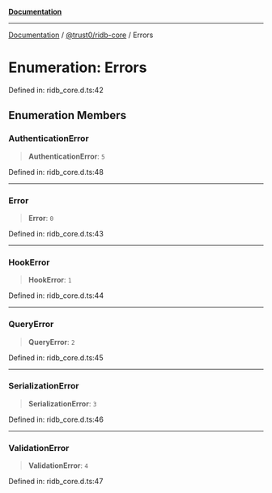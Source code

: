 [**Documentation**](../../../README.md)

***

[Documentation](../../../packages.md) / [@trust0/ridb-core](../README.md) / Errors

# Enumeration: Errors

Defined in: ridb\_core.d.ts:42

## Enumeration Members

### AuthenticationError

> **AuthenticationError**: `5`

Defined in: ridb\_core.d.ts:48

***

### Error

> **Error**: `0`

Defined in: ridb\_core.d.ts:43

***

### HookError

> **HookError**: `1`

Defined in: ridb\_core.d.ts:44

***

### QueryError

> **QueryError**: `2`

Defined in: ridb\_core.d.ts:45

***

### SerializationError

> **SerializationError**: `3`

Defined in: ridb\_core.d.ts:46

***

### ValidationError

> **ValidationError**: `4`

Defined in: ridb\_core.d.ts:47
